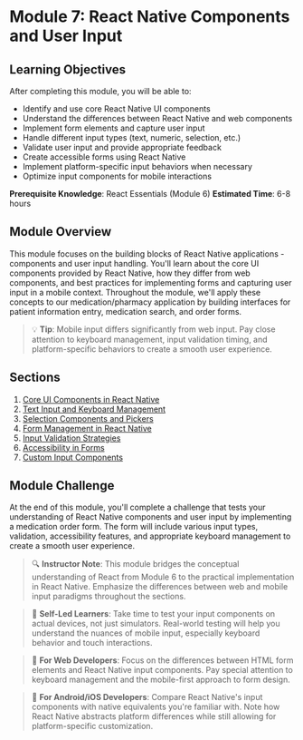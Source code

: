 # Module 7: React Native Components and User Input

## Learning Objectives
After completing this module, you will be able to:
- Identify and use core React Native UI components
- Understand the differences between React Native and web components
- Implement form elements and capture user input
- Handle different input types (text, numeric, selection, etc.)
- Validate user input and provide appropriate feedback
- Create accessible forms using React Native
- Implement platform-specific input behaviors when necessary
- Optimize input components for mobile interactions

**Prerequisite Knowledge**: React Essentials (Module 6)
**Estimated Time**: 6-8 hours

## Module Overview
This module focuses on the building blocks of React Native applications - components and user input handling. You'll learn about the core UI components provided by React Native, how they differ from web components, and best practices for implementing forms and capturing user input in a mobile context. Throughout the module, we'll apply these concepts to our medication/pharmacy application by building interfaces for patient information entry, medication search, and order forms.

> 💡 **Tip**: Mobile input differs significantly from web input. Pay close attention to keyboard management, input validation timing, and platform-specific behaviors to create a smooth user experience.

## Sections
1. [Core UI Components in React Native](./section-1-core-ui-components/README.md)
2. [Text Input and Keyboard Management](./section-2-text-input-and-keyboard/README.md)
3. [Selection Components and Pickers](./section-3-selection-components/README.md)
4. [Form Management in React Native](./section-4-form-management/README.md)
5. [Input Validation Strategies](./section-5-input-validation/README.md)
6. [Accessibility in Forms](./section-6-accessibility/README.md)
7. [Custom Input Components](./section-7-custom-components/README.md)

## Module Challenge
At the end of this module, you'll complete a challenge that tests your understanding of React Native components and user input by implementing a medication order form. The form will include various input types, validation, accessibility features, and appropriate keyboard management to create a smooth user experience.

> 🔍 **Instructor Note**: This module bridges the conceptual understanding of React from Module 6 to the practical implementation in React Native. Emphasize the differences between web and mobile input paradigms throughout the sections.

> 🚀 **Self-Led Learners**: Take time to test your input components on actual devices, not just simulators. Real-world testing will help you understand the nuances of mobile input, especially keyboard behavior and touch interactions.

> 🔄 **For Web Developers**: Focus on the differences between HTML form elements and React Native input components. Pay special attention to keyboard management and the mobile-first approach to form design.

> 🔄 **For Android/iOS Developers**: Compare React Native's input components with native equivalents you're familiar with. Note how React Native abstracts platform differences while still allowing for platform-specific customization. 